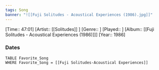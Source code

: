 ```yaml
---
tags: Song  
banner: "![[Fuji Solitudes - Acoustical Experiences (1986).jpg]]"
---
```

[Time:: 47:01]
[Artist:: [[Solitudes]] ]
[Genre:: ]
[Played:: ]
[Album:: [[Fuji Solitudes - Acoustical Experiences (1986)]]]
[Year:: 1986]
### Dates
````dataview
TABLE Favorite_Song
WHERE Favorite_Song = [[Fuji Solitudes-Acoustical Experiences]]
````